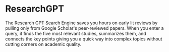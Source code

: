 # ResearchGPT
The Research GPT Search Engine saves you hours on early lit reviews by pulling only from Google Scholar's peer-reviewed papers. When you enter a query, it finds the five most relevant studies, summarizes them, and connects the key points giving you a quick way into complex topics without cutting corners on academic quality.
